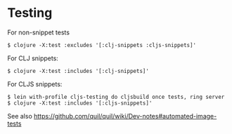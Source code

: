 # Testing

For non-snippet tests
```
$ clojure -X:test :excludes '[:clj-snippets :cljs-snippets]'
```

For CLJ snippets:
```
$ clojure -X:test :includes '[:clj-snippets]'
```

For CLJS snippets:
```
$ lein with-profile cljs-testing do cljsbuild once tests, ring server
$ clojure -X:test :includes '[:cljs-snippets]'
```

See also https://github.com/quil/quil/wiki/Dev-notes#automated-image-tests
